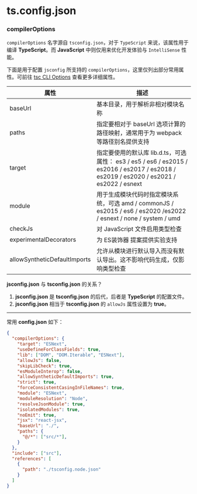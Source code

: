 # ts.config.json

### compilerOptions

`compilerOptions` 名字源自 `tsconfig.json`，对于 `TypeScript` 来说，该属性用于编译 **TypeScript**。而 **JavaScript** 中则仅用来优化开发体验与 `IntelliSense` 性能。

下面是用于配置 `jsconfig` 所支持的 `compilerOptions`，这里仅列出部分常用属性。可前往 [tsc CLI Options](https://www.typescriptlang.org/docs/handbook/compiler-options.html) 查看更多详细属性。

| 属性                         | 描述                                                         |
| ---------------------------- | ------------------------------------------------------------ |
| baseUrl                      | 基本目录，用于解析非相对模块名称                             |
| paths                        | 指定要相对于 baseUrl 选项计算的路径映射，通常用于为 webpack 等路径别名提供支持 |
| target                       | 指定要使用的默认库 lib.d.ts，可选属性： es3 / es5 / es6 / es2015 / es2016 / es2017 / es2018 / es2019 / es2020 / es2021 / es2022 / esnext |
| module                       | 用于生成模块代码时指定模块系统，可选 amd / commonJS / es2015 / es6 / es2020 /es2022 / esnext / none / system / umd |
| checkJs                      | 对 JavaScript 文件启用类型检查                               |
| experimentalDecorators       | 为 ES装饰器 提案提供实验支持                                 |
| allowSyntheticDefaultImports | 允许从模块进行默认导入而没有默认导出。这不影响代码生成，仅影响类型检查 |

**jsconfig.json** 与 **tsconfig.json** 的关系？

1. **jsconfig.json** 是 **tsconfig.json** 的后代，后者是 **TypeScript** 的配置文件。
2. **jsconfig.json** 相当于 **tsconfig.json** 的 `allowJs` 属性设置为 **true**。

---

常用 **config.json** 如下：

```json
{
  "compilerOptions": {
    "target": "ESNext",
    "useDefineForClassFields": true,
    "lib": ["DOM", "DOM.Iterable", "ESNext"],
    "allowJs": false,
    "skipLibCheck": true,
    "esModuleInterop": false,
    "allowSyntheticDefaultImports": true,
    "strict": true,
    "forceConsistentCasingInFileNames": true,
    "module": "ESNext",
    "moduleResolution": "Node",
    "resolveJsonModule": true,
    "isolatedModules": true,
    "noEmit": true,
    "jsx": "react-jsx",
    "baseUrl": "./",
    "paths": {
      "@/*": ["src/*"],
    }
  },
  "include": ["src"],
  "references": [
    {
      "path": "./tsconfig.node.json"
    }
  ]
}
```
